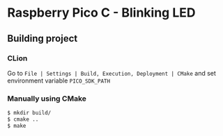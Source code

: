 # Raspberry Pico C - Blinking LED

## Building project

### CLion

Go to `File | Settings | Build, Execution, Deployment | CMake` and set environment variable `PICO_SDK_PATH`

### Manually using CMake

```bash
$ mkdir build/
$ cmake ..
$ make
```